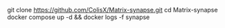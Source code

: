 git clone https://github.com/ColisX/Matrix-synapse.git
cd Matrix-synapse
docker compose up -d && docker logs -f synapse
